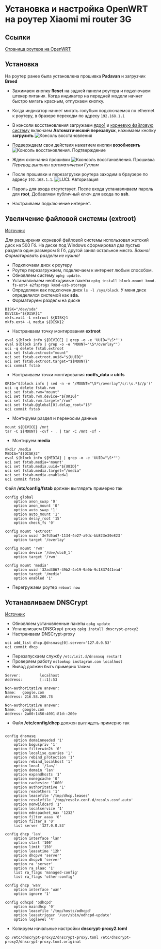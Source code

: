 # Установка и настройка **OpenWRT** на роутер **Xiaomi mi router 3G**

## Ссылки
[Страница роутера на OpenWRT](https://openwrt.org/toh/xiaomi/mir3g)

## Установка

На роутер ранее была установлена прошивка **Padavan** и загрузчик **Breed**

* Зажимаем кнопку **Reset** на задней панели роутера и подключаем штекер питания.
Когда индикатор на передней модели начнет быстро мигать красным,
отпускаем кнопку.
* Когда индикатор начнет мигать голубым подключаемся по ethernet к роутеру,
в бразере переходм по адресу ```192.168.1.1```

* В консоли восстановления загружаем [ядро1](firmware/open-wrt/openwrt-23.05.4-kernel1.bin)
и [корневую файловую систему](firmware/open-wrt/openwrt-23.05.4-rootfs0.bin)
включаем **Автоматический перезапуск**, нажимаем кнопку **загрузить**
![Консоль восстановления](images/breed.jpg)
* Подверждаем свои действия нажатием кнопки **возобновить**
![Консоль восстановления. Подтверждение](images/breed-confirmation.jpg)
* Ждем окончания прошивки
![Кконсоль восстановления. Прошивка](images/breed-in-progress.jpg)
*Перевод выпонен автоматически Гуглом*
* После прошивки и перезагрузки роутера заходим в браузере по адресу ```192.168.1.1```.
![LUCI. Авторизация](images/luci-autorization.jpg)
* Пароль для входа отсутствует. После входа устанавливаем пароль для **root**,
Добавляем публичный ключ для входа по **ssh**.
* Настраиваем подключение интернет.

## Увеличение файловой системы (extroot)

[Источник](https://openwrt.org/docs/guide-user/additional-software/extroot_configuration)

Для расширения корневой файловой системы использовал жетский диск на 500 Гб.
На диске под Windows сформировал два пустых раздела один размером 8 Гб, другой занял остальное место.
*Важно! Форматировать разделы не нужно!*

* Подключаем диск к роутеру
* Роутер перезагружаем, подключаем к интернет любым способом.
* Обновляем систему ```opkg update```.
* Устанавливаем необходимые пакеты
```opkg install block-mount kmod-fs-ext4 e2fsprogs kmod-usb-storage```
* Определяем как подключен диск
```ls -l /sys/block```.
У меня диск определился системой как **sda**.
* Форматируем разделы на диске
```
DISK="/dev/sda"
DEVICE="${DISK}1"
mkfs.ext4 -L extroot ${DISK}1
mkfs.ext4 -L media ${DISK}2
```
* Настраиваем точку монтирования **extroot**
```
eval $(block info ${DEVICE} | grep -o -e 'UUID="\S*"')
eval $(block info | grep -o -e 'MOUNT="\S*/overlay"')
uci -q delete fstab.extroot
uci set fstab.extroot="mount"
uci set fstab.extroot.uuid="${UUID}"
uci set fstab.extroot.target="${MOUNT}"
uci commit fstab
```
* Настраиваем точки монтирования **rootfs_data** и **ubifs**
```
ORIG="$(block info | sed -n -e '/MOUNT="\S*\/overlay"/s/:\s.*$//p')"
uci -q delete fstab.rwm
uci set fstab.rwm="mount"
uci set fstab.rwm.device="${ORIG}"
uci set fstab.rwm.target="/rwm"
uci set fstab.@global[0].delay_root="15"
uci commit fstab
```
* Монтируем раздел и переносим данные
```
mount ${DEVICE} /mnt
tar -C ${MOUNT} -cvf - . | tar -C /mnt -xf -
```
* Монтируем **media**
```
mkdir /media
MEDIA="${DISK}2"
eval $(block info ${MEDIA} | grep -o -e 'UUID="\S*"')
uci set fstab.media='mount'
uci set fstab.media.uuid="${UUID}"
uci set fstab.media.target="/media"
uci set fstab.media.enabled=1
uci commit fstab
```
Файл **/etc/config/fstab** должен выглядеть примерно так
```
config global
	option anon_swap '0'
	option anon_mount '0'
	option auto_swap '1'
	option auto_mount '1'
	option delay_root '15'
	option check_fs '0'

config mount 'extroot'
	option uuid '3e7d5ad7-1134-4e27-a9dc-bb823e30e823'
	option target '/overlay'

config mount 'rwm'
	option device '/dev/ubi0_1'
	option target '/rwm'

config mount 'media'
	option uuid '32ad3067-49b2-4e19-9a0b-9c1837441ead'
	option target '/media'
	option enabled '1'
```
* Перегружаем роутер ```reboot now```
## Устанавливаем DNSCrypt
[Источник](https://github.com/DNSCrypt/dnscrypt-proxy/wiki/Installation-on-OpenWrt)

* Обновляем установленные пакеты ```opkg update```
* Устанвливаем DNSCrypt-proxy ```opkg install dnscrypt-proxy2```
* Настраиваем DNSCrypt-proxy
```
uci add_list dhcp.@dnsmasq[0].server='127.0.0.53'
uci commit dhcp
```
* Перезапускаем службу ```/etc/init.d/dnsmasq restart```
* Проверяем работу ```nslookup instagram.com localhost```
* Вывод должен быть примерно таким
```
Server:         localhost
Address:        [::1]:53

Non-authoritative answer:
Name:   google.com
Address: 216.58.206.78

Non-authoritative answer:
Name:   google.com
Address: 2a00:1450:4001:81d::200e
```
* Файл **/etc/config/dhcp** должен выглядеть примерно так
```

config dnsmasq
	option domainneeded '1'
	option boguspriv '1'
	option filterwin2k '0'
	option localise_queries '1'
	option rebind_protection '1'
	option rebind_localhost '1'
	option local '/lan/'
	option domain 'lan'
	option expandhosts '1'
	option nonegcache '0'
	option cachesize '1000'
	option authoritative '1'
	option readethers '1'
	option leasefile '/tmp/dhcp.leases'
	option resolvfile '/tmp/resolv.conf.d/resolv.conf.auto'
	option nonwildcard '1'
	option localservice '1'
	option ednspacket_max '1232'
	option filter_aaaa '0'
	option filter_a '0'
	list server '127.0.0.53'

config dhcp 'lan'
	option interface 'lan'
	option start '100'
	option limit '150'
	option leasetime '12h'
	option dhcpv4 'server'
	option dhcpv6 'server'
	option ra 'server'
	option ra_slaac '1'
	list ra_flags 'managed-config'
	list ra_flags 'other-config'

config dhcp 'wan'
	option interface 'wan'
	option ignore '1'

config odhcpd 'odhcpd'
	option maindhcp '0'
	option leasefile '/tmp/hosts/odhcpd'
	option leasetrigger '/usr/sbin/odhcpd-update'
	option loglevel '4'
```
* Копируем начальные настройки **dnscrypt-proxy2.toml**
```
cp /etc/dnscrypt-proxy2/dnscrypt-proxy.toml /etc/dnscrypt-proxy2/dnscrypt-proxy.toml.original
```
